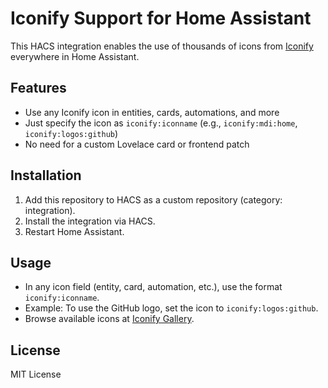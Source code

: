 # Iconify Support for Home Assistant

This HACS integration enables the use of thousands of icons from [Iconify](https://iconify.design/) everywhere in Home Assistant.

## Features
- Use any Iconify icon in entities, cards, automations, and more
- Just specify the icon as `iconify:iconname` (e.g., `iconify:mdi:home`, `iconify:logos:github`)
- No need for a custom Lovelace card or frontend patch

## Installation
1. Add this repository to HACS as a custom repository (category: integration).
2. Install the integration via HACS.
3. Restart Home Assistant.

## Usage
- In any icon field (entity, card, automation, etc.), use the format `iconify:iconname`.
- Example: To use the GitHub logo, set the icon to `iconify:logos:github`.
- Browse available icons at [Iconify Gallery](https://iconify.design/icon-sets/).

## License
MIT License